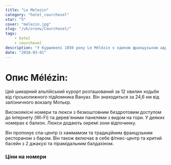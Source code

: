 ```yaml
---
title: "Le Melezin"
category: "hotel_courchevel"
star: "5"
cover: "melezin.jpg"
slug: "/uk/отель/Courchevel/"
tags:
    - hotel
    - courchevel
description: "У Куршевелі 1850 року Le Mélézin є єдиною французькою адресою Aman Resorts, найкрасивішою колекцією готелів у світі. Готель має відмінність, що знаходиться безпосередньо біля підніжжя схилів Беллько в знаменитій місцевості трьох долин "
date: "2018-03-01"
---
```


# Опис Mélézin:
Цей шикарний альпійський курорт розташований за 12 хвилин ходьби від гірськолижного підйомника Вануаз. Він знаходиться за 24,6 км від залізничного вокзалу Мотьєр.

Високоякісні номери та люкси з безкоштовним бездротовим доступом до Інтернету (Wi-Fi) та дерев'яними панелями з видом на гори. У деяких номерах є балкон. Люкси додають окремі зони відпочинку.

Він пропонує спа-центр із хаммамом та традиційним французьким рестораном з баром. Він також включає в себе фітнес-центр та критий басейн з 2 джакузі та пірамідальним балдахіном.

### Ціни на номери